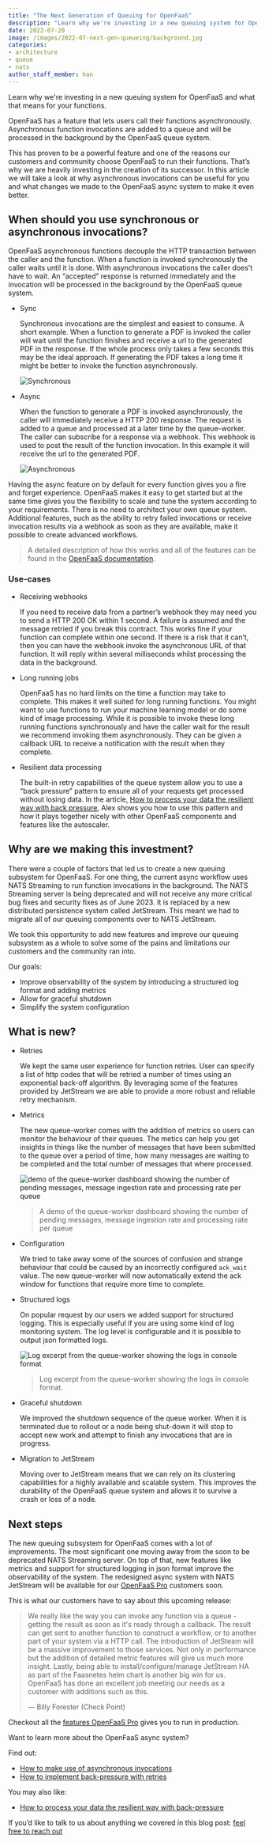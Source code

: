 ```yaml
---
title: "The Next Generation of Queuing for OpenFaaS"
description: "Learn why we're investing in a new queuing system for OpenFaaS and what that means for your functions."
date: 2022-07-20
image: /images/2022-07-next-gen-queueing/background.jpg
categories:
- architecture
- queue
- nats
author_staff_member: han
---
```


Learn why we're investing in a new queuing system for OpenFaaS and what that means for your functions.

OpenFaaS has a feature that lets users call their functions asynchronously. Asynchronous function invocations are added to a queue and will be processed in the background by the OpenFaaS queue system.

This has proven to be a powerful feature and one of the reasons our customers and community choose OpenFaaS to run their functions. That’s why we are heavily investing in the creation of its successor. In this article we will take a look at why asynchronous invocations can be useful for you and what changes we made to the OpenFaaS async system to make it even better.

## When should you use synchronous or asynchronous invocations?
OpenFaaS asynchronous functions decouple the HTTP transaction between the caller and the function. When a function is invoked synchronously the caller waits until it is done. With asynchronous invocations the caller does’t have to wait. An “accepted” response is returned immediately and the invocation will be processed in the background by the OpenFaaS queue system.

- Sync

    Synchronous invocations are the simplest and easiest to consume. A short example. When a function to generate a PDF is invoked the caller will wait until the function finishes and receive a url to the generated PDF in the response. If the whole process only takes a few seconds this may be the ideal approach. If generating the PDF takes a long time it might be better to invoke the function asynchronously.

    ![Synchronous](/images/2022-07-next-gen-queueing/sync.png)

- Async

    When the function to generate a PDF is invoked asynchronously, the caller will immediately receive a HTTP 200 response. The request is added to a queue and processed at a later time by the queue-worker. The caller can subscribe for a response via a webhook. This webhook is used to post the result of the function invocation. In this example it will receive the url to the generated PDF.

    ![Asynchronous](/images/2022-07-next-gen-queueing/async.png)

Having the async feature on by default for every function gives you a fire and forget experience. OpenFaaS makes it easy to get started but at the same time gives you the flexibility to scale and tune the system according to your requirements. There is no need to architect your own queue system. Additional features, such as the ability to retry failed invocations or receive invocation results via a webhook as soon as they are available, make it possible to create advanced workflows.

> A detailed description of how this works and all of the features can be found in the [OpenFaaS documentation](https://docs.openfaas.com/reference/async/).

### Use-cases
- Receiving webhooks

    If you need to receive data from a partner’s webhook they may need you to send a HTTP 200 OK within 1 second. A failure is assumed and the message retried if you break this contract. This works fine if your function can complete within one second. If there is a risk that it can’t, then you can have the webhook invoke the asynchronous URL of that function. It will reply within several milliseconds whilst processing the data in the background.

- Long running jobs

    OpenFaaS has no hard limits on the time a function may take to complete. This makes it well suited for long running functions. You might want to use functions to run your machine learning model or do some kind of image processing. While it is possible to invoke these long running functions synchronously and have the caller wait for the result we  recommend invoking them asynchronously. They can be given a callback URL to receive a notification with the result when they complete.

- Resilient data processing

    The built-in retry capabilities of the queue system allow you to use a “back pressure” pattern to ensure all of your requests get processed without losing data. In the article, [How to process your data the resilient way with back pressure](https://www.openfaas.com/blog/limits-and-backpressure/), Alex shows you how to use this pattern and how it plays together nicely with other OpenFaaS components and features like the autoscaler.

## Why are we making this investment?
There were a couple of factors that led us to create a new queuing subsystem for OpenFaaS. For one thing, the current async workflow uses NATS Streaming to run function invocations in the background. The NATS Streaming server is being deprecated and will not receive any more critical bug fixes and security fixes as of June 2023. It is replaced by a new distributed persistence system called JetStream. This meant we had to migrate all of our queuing components over to NATS JetStream.

We took this opportunity to add new features and improve our queuing subsystem as a whole to solve some of the pains and limitations our customers and the community ran into.

Our goals:
- Improve observability of the system by introducing a structured log format and adding metrics
- Allow for graceful shutdown
- Simplify the system configuration

## What is new?
- Retries

    We kept the same user experience for function retries. User can specify a list of http codes that will be retried a number of times using an exponential back-off algorithm. By leveraging some of the features provided by JetStream we are able to provide a more robust and reliable retry mechanism.

- Metrics

    The new queue-worker comes with the addition of metrics so users can monitor the behaviour of their queues. The metics can help you get insights in things like the number of messages that have been submitted to the queue over a period of time, how many messages are waiting to be completed and the total number of messages that where processed.

    ![demo of the queue-worker dashboard showing the number of pending messages, message ingestion rate and processing rate per queue](/images/2022-07-next-gen-queueing/queue-worker-dashboard.png)
    > A demo of the queue-worker dashboard showing the number of pending messages, message ingestion rate and processing rate per queue

- Configuration

    We tried to take away some of the sources of confusion and strange behaviour that could be caused by an incorrectly configured `ack_wait` value. The new queue-worker will now automatically extend the ack window for functions that require more time to complete.

- Structured logs

    On popular request by our users we added support for structured logging. This is especially useful if you are using some kind of log monitoring system. The log level is configurable and it is possible to output json formatted logs.

    ![Log excerpt from the queue-worker showing the logs in console format](/images/2022-07-next-gen-queueing/structured-logs.png)
    > Log excerpt from the queue-worker showing the logs in console format.

- Graceful shutdown

    We improved the shutdown sequence of the queue worker. When it is terminated due to rollout or a node being shut-down it will stop to accept new work and attempt to finish any invocations that are in progress.

- Migration to JetStream

    Moving over to JetStream means that we can rely on its clustering capabilities for a highly available and scalable system. This improves the durability of the OpenFaaS queue system and allows it to survive a crash or loss of a node. 

## Next steps
The new queuing subsystem for OpenFaaS comes with a lot of improvements. The most significant one moving away from the soon to be deprecated NATS Streaming server. On top of that, new features like metrics and support for structured logging in json format improve the observability of the system. The redesigned async system with NATS JetStream will be available for our [OpenFaaS Pro](https://www.openfaas.com/support/) customers soon.

This is what our customers have to say about this upcoming release:

> We really like the way you can invoke any function via a queue - getting the result as soon as it's ready through a callback. The result can get sent to another function to construct a workflow, or to another part of your system via a HTTP call. The introduction of JetSteam will be a massive improvement to those services. Not only in performance but the addition of detailed metric features will give us much more insight. Lastly, being able to install/configure/manage JetStream HA as part of the Faasnetes helm chart is another big win for us. OpenFaaS has done an excellent job meeting our needs as a customer with additions such as this.
>
> — Billy Forester (Check Point)

Checkout all the [features OpenFaaS Pro](https://docs.openfaas.com/openfaas-pro/introduction/) gives you to run in production.

Want to learn more about the OpenFaaS async system?

Find out:
- [How to make use of asynchronous invocations](https://docs.openfaas.com/reference/async/)
- [How to implement back-pressure with retries](https://docs.openfaas.com/openfaas-pro/retries/)

You may also like:
- [How to process your data the resilient way with back-pressure](https://www.openfaas.com/blog/limits-and-backpressure/)


If you’d like to talk to us about anything we covered in this blog post: [feel free to reach out](https://www.openfaas.com/support/)
